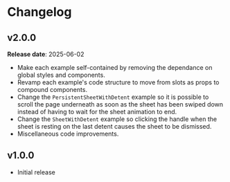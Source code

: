 # Changelog

## v2.0.0

**Release date**: 2025-06-02

- Make each example self-contained by removing the dependance on global styles and components.
- Revamp each example's code structure to move from slots as props to compound components.
- Change the `PersistentSheetWithDetent` example so it is possible to scroll the page underneath as soon as the sheet has been swiped down instead of having to wait for the sheet animation to end.
- Change the `SheetWithDetent` example so clicking the handle when the sheet is resting on the last detent causes the sheet to be dismissed.
- Miscellaneous code improvements.

## v1.0.0

- Initial release
